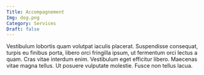 ```yaml
---
Title: Accompagnement
Img: dog.png
Category: Services
Draft: false
---
```


Vestibulum lobortis quam volutpat iaculis placerat. Suspendisse consequat, turpis eu finibus porta, libero orci fringilla ipsum, ut fermentum orci lectus a quam. Cras vitae interdum enim. Vestibulum eget efficitur libero. Maecenas vitae magna tellus. Ut posuere vulputate molestie. Fusce non tellus lacua.
